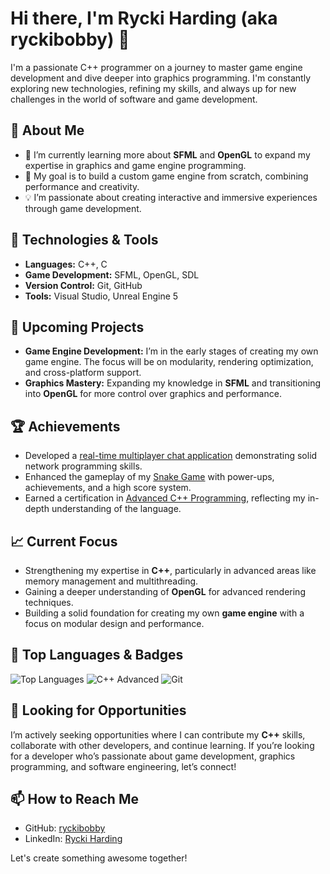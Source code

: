 # Hi there, I'm Rycki Harding (aka ryckibobby) 👋

I'm a passionate C++ programmer on a journey to master game engine development and dive deeper into graphics programming. I'm constantly exploring new technologies, refining my skills, and always up for new challenges in the world of software and game development.

## 🚀 About Me
- 🌱 I’m currently learning more about **SFML** and **OpenGL** to expand my expertise in graphics and game engine programming.
- 🎯 My goal is to build a custom game engine from scratch, combining performance and creativity.
- 💡 I’m passionate about creating interactive and immersive experiences through game development.

## 🔧 Technologies & Tools
- **Languages:** C++, C  
- **Game Development:** SFML, OpenGL, SDL  
- **Version Control:** Git, GitHub  
- **Tools:** Visual Studio, Unreal Engine 5

## 🚧 Upcoming Projects
- **Game Engine Development:** I’m in the early stages of creating my own game engine. The focus will be on modularity, rendering optimization, and cross-platform support.
- **Graphics Mastery:** Expanding my knowledge in **SFML** and transitioning into **OpenGL** for more control over graphics and performance.

## 🏆 Achievements
- Developed a [real-time multiplayer chat application](#) demonstrating solid network programming skills.
- Enhanced the gameplay of my [Snake Game](https://github.com/ryckibobby/snake-game) with power-ups, achievements, and a high score system.
- Earned a certification in [Advanced C++ Programming](#), reflecting my in-depth understanding of the language.

## 📈 Current Focus
- Strengthening my expertise in **C++**, particularly in advanced areas like memory management and multithreading.
- Gaining a deeper understanding of **OpenGL** for advanced rendering techniques.
- Building a solid foundation for creating my own **game engine** with a focus on modular design and performance.

## 🏅 Top Languages & Badges 
![Top Languages](https://github-readme-stats.vercel.app/api/top-langs/?username=ryckibobby&theme=radical)
![C++ Advanced](https://img.shields.io/badge/C%2B%2B-Advanced-%2300C4CC?style=flat&logo=cplusplus&logoColor=white)
![Git](https://img.shields.io/badge/Git-Advanced-blue)

## 👀 Looking for Opportunities
I’m actively seeking opportunities where I can contribute my **C++** skills, collaborate with other developers, and continue learning. If you’re looking for a developer who’s passionate about game development, graphics programming, and software engineering, let’s connect!

## 📫 How to Reach Me
- GitHub: [ryckibobby](https://github.com/ryckibobby)
- LinkedIn: [Rycki Harding](https://www.linkedin.com/in/ryckiharding)

Let's create something awesome together!
